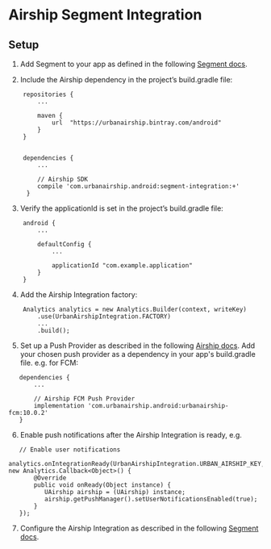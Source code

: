 # Airship Segment Integration

## Setup

1) Add Segment to your app as defined in the following [Segment docs](https://segment.com/docs/sources/mobile/android/).

2) Include the Airship dependency in the project’s build.gradle file:
```
    repositories {
        ...

        maven {
            url  "https://urbanairship.bintray.com/android"
        }
    }


    dependencies {
        ...

        // Airship SDK
        compile 'com.urbanairship.android:segment-integration:+'
     }
```

3) Verify the applicationId is set in the project’s build.gradle file:
```
    android {
        ...

        defaultConfig {
            ...

            applicationId "com.example.application"
        }
    }
```

4) Add the Airship Integration factory:
```
    Analytics analytics = new Analytics.Builder(context, writeKey)
        .use(UrbanAirshipIntegration.FACTORY)
        ...
        .build();
```

5) Set up a Push Provider as described in the following [Airship docs](https://docs.airship.com/platform/android/getting-started/#push-provider-setup). Add your chosen push provider as a dependency in your app's build.gradle file. e.g. for FCM:
```
   dependencies {
       ...

       // Airship FCM Push Provider
       implementation 'com.urbanairship.android:urbanairship-fcm:10.0.2'
   }
```

6) Enable push notifications after the Airship Integration is ready, e.g.
```
   // Enable user notifications
   analytics.onIntegrationReady(UrbanAirshipIntegration.URBAN_AIRSHIP_KEY, new Analytics.Callback<Object>() {
       @Override
       public void onReady(Object instance) {
          UAirship airship = (UAirship) instance;
          airship.getPushManager().setUserNotificationsEnabled(true);
       }
   });
```

7) Configure the Airship Integration as described in the following [Segment docs](https://segment.com/docs/destinations/urban-airship/).